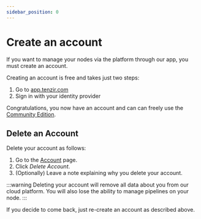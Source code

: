 ```yaml
---
sidebar_position: 0
---
```


# Create an account

If you want to manage your nodes via the platform through our app, you must
create an account.

Creating an account is free and takes just two steps:

1. Go to [app.tenzir.com](https://app.tenzir.com)
2. Sign in with your identity provider

Congratulations, you now have an account and can can freely use the
[Community Edition](https://tenzir.com/pricing).

## Delete an Account

Delete your account as follows:

1. Go to the [Account](https://app.tenzir.com/account) page.
2. Click *Delete Account*.
3. (Optionally) Leave a note explaining why you delete your account.

:::warning
Deleting your account will remove all data about you from our cloud platform.
You will also lose the ability to manage pipelines on your node.
:::

If you decide to come back, just re-create an account as described
above.
